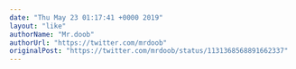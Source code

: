 ```yaml
---
date: "Thu May 23 01:17:41 +0000 2019"
layout: "like"
authorName: "Mr.doob"
authorUrl: "https://twitter.com/mrdoob"
originalPost: "https://twitter.com/mrdoob/status/1131368568891662337"
---
```

